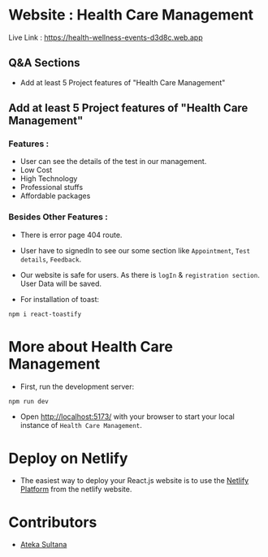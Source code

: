# Website : Health Care Management

Live Link : https://health-wellness-events-d3d8c.web.app

## Q&A Sections
- Add at least 5 Project features of "Health Care Management"

## Add at least 5 Project features of "Health Care Management"

### Features :

* User can see the details of the test in our management. 
* Low Cost
* High Technology
* Professional stuffs
* Affordable packages

### Besides Other Features :
* There is error page 404 route.
* User have to signedIn to see our some section like `Appointment`, `Test details`, `Feedback`.
* Our website is safe for users. As there is `logIn` & `registration section`. User Data will be saved.


* For installation of toast:
```bash
npm i react-toastify
```




# More about Health Care Management
* First, run the development server:

```bash
npm run dev
```
* Open [http://localhost:5173/](http://localhost:5173/) with your browser to start your local instance of `Health Care Management`.


# Deploy on Netlify

* The easiest way to deploy your React.js website is to use the [Netlify Platform]( https://app.netlify.com/) from the netlify website.


# Contributors

- [Ateka Sultana](https://github.com/programming-hero-web-course-4/b8a9-event-management-Ateka-Oishi)
